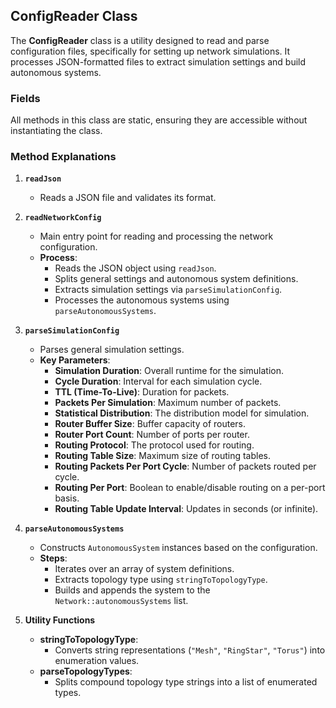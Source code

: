 

## **ConfigReader Class**

The **ConfigReader** class is a utility designed to read and parse configuration files, specifically for setting up network simulations. It processes JSON-formatted files to extract simulation settings and build autonomous systems.

### Fields

All methods in this class are static, ensuring they are accessible without instantiating the class.

### Method Explanations

1. **`readJson`**
    - Reads a JSON file and validates its format.

2. **`readNetworkConfig`**
    - Main entry point for reading and processing the network configuration.
    - **Process**:
      - Reads the JSON object using `readJson`.
      - Splits general settings and autonomous system definitions.
      - Extracts simulation settings via `parseSimulationConfig`.
      - Processes the autonomous systems using `parseAutonomousSystems`.

3. **`parseSimulationConfig`**
    - Parses general simulation settings.
    - **Key Parameters**:
      - **Simulation Duration**: Overall runtime for the simulation.
      - **Cycle Duration**: Interval for each simulation cycle.
      - **TTL (Time-To-Live)**: Duration for packets.
      - **Packets Per Simulation**: Maximum number of packets.
      - **Statistical Distribution**: The distribution model for simulation.
      - **Router Buffer Size**: Buffer capacity of routers.
      - **Router Port Count**: Number of ports per router.
      - **Routing Protocol**: The protocol used for routing.
      - **Routing Table Size**: Maximum size of routing tables.
      - **Routing Packets Per Port Cycle**: Number of packets routed per cycle.
      - **Routing Per Port**: Boolean to enable/disable routing on a per-port basis.
      - **Routing Table Update Interval**: Updates in seconds (or infinite).

4. **`parseAutonomousSystems`**
    - Constructs `AutonomousSystem` instances based on the configuration.
    - **Steps**:
      - Iterates over an array of system definitions.
      - Extracts topology type using `stringToTopologyType`.
      - Builds and appends the system to the `Network::autonomousSystems` list.

5. **Utility Functions**
    - **stringToTopologyType**:
      - Converts string representations (`"Mesh"`, `"RingStar"`, `"Torus"`) into enumeration values.
    - **parseTopologyTypes**:
      - Splits compound topology type strings into a list of enumerated types.
